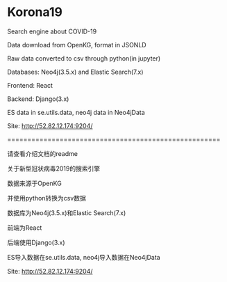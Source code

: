 # Korona19
Search engine about COVID-19

Data download from OpenKG, format in JSONLD

Raw data converted to csv through python(in jupyter)

Databases: Neo4j(3.5.x) and Elastic Search(7.x)

Frontend: React

Backend: Django(3.x)

ES data in se.utils.data, neo4j data in Neo4jData

Site: http://52.82.12.174:9204/


=====================================================

请查看介绍文档的readme

关于新型冠状病毒2019的搜索引擎

数据来源于OpenKG

并使用python转换为csv数据

数据库为Neo4j(3.5.x)和Elastic Search(7.x)

前端为React

后端使用Django(3.x)

ES导入数据在se.utils.data, neo4j导入数据在Neo4jData

Site: http://52.82.12.174:9204/
